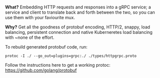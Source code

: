 **What?** Embedding HTTP requests and responses into a gRPC service; a service and client to translate back and forth between the two, so you can use them with your faviourite mux.

**Why?** Get all the goodness of protobuf encoding, HTTP/2, snappy, load balancing, persistent connection and native Kuberneretes load balancing with ~none of the effort.

To rebuild generated protobuf code, run:

    protoc -I ./ --go_out=plugins=grpc:./ ./types/httpgrpc.proto

Follow the instructions here to get a working protoc: https://github.com/golang/protobuf
